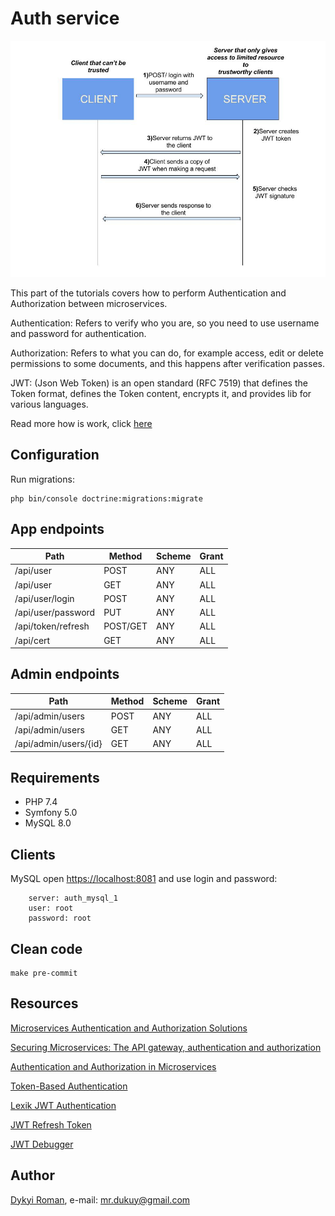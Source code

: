 Auth service
=======

![image](docs/auth.jpeg)

This part of the tutorials covers how to perform Authentication and Authorization between microservices.

Authentication: Refers to verify who you are, so you need to use username and password for authentication.

Authorization: Refers to what you can do, for example access, edit or delete permissions to some documents, and this happens after verification passes.

JWT: (Json Web Token) is an open standard (RFC 7519) that defines the Token format, defines the Token content, encrypts it, and provides lib for various languages.

Read more how is work, click [here](docs/JWT.md)

## Configuration

Run migrations:

```
php bin/console doctrine:migrations:migrate 
```

## App endpoints

| Path                    | Method  | Scheme | Grant |
| ----------------------  | ------- | ------ | ----- |
| /api/user               | POST    | ANY    | ALL   |
| /api/user               | GET     | ANY    | ALL   |
| /api/user/login         | POST    | ANY    | ALL   |
| /api/user/password      | PUT     | ANY    | ALL   |
| /api/token/refresh      | POST/GET| ANY    | ALL   |
| /api/cert               | GET     | ANY    | ALL   |

## Admin endpoints

| Path                    | Method  | Scheme | Grant |
| ----------------------  | ------- | ------ | ----- |
| /api/admin/users        | POST    | ANY    | ALL   |
| /api/admin/users        | GET     | ANY    | ALL   |
| /api/admin/users/{id}   | GET     | ANY    | ALL   |

## Requirements

* PHP 7.4
* Symfony 5.0
* MySQL 8.0

## Clients

MySQL open [https://localhost:8081](https://localhost:8888) and use login and password:

```
    server: auth_mysql_1
    user: root
    password: root
```

## Clean code

```
make pre-commit
```

## Resources

[Microservices Authentication and Authorization Solutions](https://medium.com/tech-tajawal/microservice-authentication-and-authorization-solutions-e0e5e74b248a)

[Securing Microservices: The API gateway, authentication and authorization](https://sdtimes.com/apis/securing-microservices-the-api-gateway-authentication-and-authorization/)

[Authentication and Authorization in Microservices](https://dzone.com/articles/authentication-and-authorization-in-microservices)

[Token-Based Authentication](https://gist.github.com/zmts/802dc9c3510d79fd40f9dc38a12bccfc)

[Lexik JWT Authentication](https://github.com/lexik/LexikJWTAuthenticationBundle/blob/master/Resources/doc/index.md)

[JWT Refresh Token](https://github.com/markitosgv/JWTRefreshTokenBundle)

[JWT Debugger](https://jwt.io/)
    
## Author
[Dykyi Roman](https://www.linkedin.com/in/roman-dykyi-43428543/), e-mail: [mr.dukuy@gmail.com](mailto:mr.dukuy@gmail.com)
